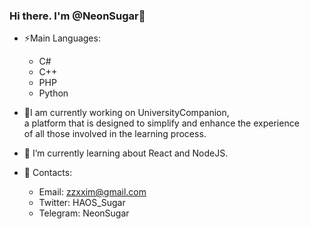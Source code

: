 ### Hi there. I'm @NeonSugar👋

- ⚡Main Languages: 
  - C#
  - C++
  - PHP
  - Python

- 🔭I am currently working on UniversityCompanion,\
     a platform that is designed to simplify and enhance the experience\
     of all those involved in the learning process.
  
- 🌱 I’m currently learning about React and NodeJS.
- 💬 Contacts:
  - Email:    zzxxim@gmail.com
  - Twitter:  HAOS_Sugar
  - Telegram: NeonSugar

<!--
**DarkReb1t/DarkReb1t** is a ✨ _special_ ✨ repository because its `README.md` (this file) appears on your GitHub profile.

Here are some ideas to get you started:

- 🔭 I’m currently working on UniversalTool this is Windows App (Here we have some powerfull  anime search API, etc)
- 🌱 I’m currently learning about WPF and MVVM.
- 👯 I’m looking to collaborate on ...
- 🤔 I’m looking for help with ...
- 💬 Ask me about ...
- 📫 How to reach me: ...
- 😄 Pronouns: ...
- ⚡ Fun fact: ...
-->
